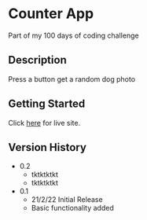 # Counter App

Part of my 100 days of coding challenge

## Description

Press a button get a random dog photo

## Getting Started

Click [here](https://charlehs.github.io/Counter/) for live site.

## Version History

* 0.2
    * tktktktkt
    * tktktktkt
* 0.1
    * 21/2/22 Initial Release
    * Basic functionality added
